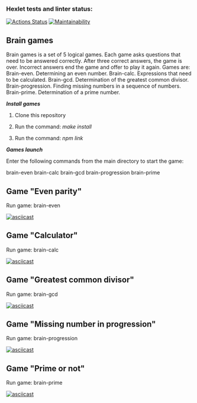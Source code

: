 ### Hexlet tests and linter status:
[![Actions Status](https://github.com/Weloza/frontend-project-44/workflows/hexlet-check/badge.svg)](https://github.com/Weloza/frontend-project-44/actions)
[![Maintainability](https://api.codeclimate.com/v1/badges/abe32f306c37b87171d4/maintainability)](https://codeclimate.com/github/Weloza/frontend-project-44/maintainability)

## Brain games

Brain games is a set of 5 logical games. Each game asks questions that need to be answered correctly. After three correct answers, the game is over. Incorrect answers end the game and offer to play it again. Games are:
Brain-even. Determining an even number.
Brain-calc. Expressions that need to be calculated.
Brain-gcd. Determination of the greatest common divisor.
Brain-progression. Finding missing numbers in a sequence of numbers.
Brain-prime. Determination of a prime number.

***Install games***

1. Clone this repository

2. Run the command: _make install_

3. Run the command: _npm link_

***Games launch***

Enter the following commands from the main directory to start the game:

brain-even
brain-calc
brain-gcd
brain-progression
brain-prime

## Game "Even parity"
Run game: brain-even

[![asciicast](https://asciinema.org/a/611466.svg)](https://asciinema.org/a/611466)

## Game "Calculator"
Run game: brain-calc

[![asciicast](https://asciinema.org/a/615007.svg)](https://asciinema.org/a/615007)

## Game "Greatest common divisor"
Run game: brain-gcd

[![asciicast](https://asciinema.org/a/615031.svg)](https://asciinema.org/a/615031)

## Game "Missing number in progression"
Run game: brain-progression

[![asciicast](https://asciinema.org/a/615059.svg)](https://asciinema.org/a/615059)

## Game "Prime or not"
Run game: brain-prime

[![asciicast](https://asciinema.org/a/615067.svg)](https://asciinema.org/a/615067)